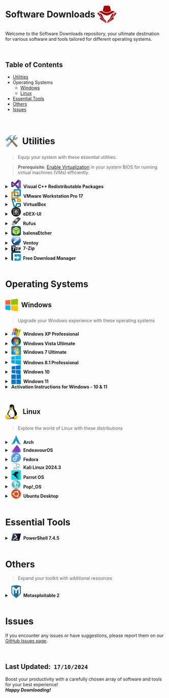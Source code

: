 # Software Downloads <span style="vertical-align: middle;"><img src='logos/redhat.png' alt="_Logo" style="width:60px;height:auto; margin-bottom: -3px;"></span>

Welcome to the Software Downloads repository, your ultimate destination for various software and tools tailored for different operating systems.

<br>


## Table of Contents
- [Utilities](#utilities)
- Operating Systems
  - [Windows](#windows)
  - [Linux](#linux)
- [Essential Tools](#essential-tools)
- [Others](#others)
- [Issues](#issues)

<br>

<!-- Utilities -->
<a id="utilities"></a>
# <span style="vertical-align: middle;"><img src='logos/Hammer_Wrench_image.png' alt="_Logo" style="width:40px;height:auto; margin-bottom: -3px;"></span> &nbsp;Utilities

> Equip your system with these essential utilities.   

> **Prerequisite**: [Enable Virtualization](Enable_Virtualization.md) in your system BIOS for running virtual machines (VMs) efficiently.

<!-- VC Redist -->
<details>
<summary>&nbsp;<img src='logos/vc-redist_logo.png' alt="vc_redist_logo" style="width:30px;height:auto; margin-bottom: -3px;"> &nbsp;<b>Visual C++ Redistributable Packages</b></summary>
  <ul></ul>
  <ul>
    <li>Essential runtime components for running C++ applications built with Visual Studio.</li>
    <li><a href="https://aka.ms/vs/17/release/vc_redist.x64.exe">Download EXE</a> (24 MB)</li>
  </ul>
</details>

<!-- VMware -->
<details>
<summary>&nbsp;<img src='logos/VMware_logo.png' alt="VMware_logo" style="width:30px;height:auto; margin-bottom: -3px;"> &nbsp;<b>VMware Workstation Pro 17</b></summary>
  <ul></ul>
  <ul>
    <li>Leading virtualization software for running multiple operating systems on one machine.</li>
    <li><a href="https://download3.vmware.com/software/WKST-1751-WIN/VMware-workstation-full-17.5.1-23298084.exe">Download for Windows</a></li>
    <li><a href="https://download3.vmware.com/software/WKST-1751-LX/VMware-Workstation-Full-17.5.1-23298084.x86_64.bundle">Download for Linux</a></li>
  </ul>
</details>

<!-- VirtualBox -->
<details>
<summary>&nbsp;<img src='logos/Virtualbox_logo.png' alt="VBox_logo" style="width:30px;height:auto; margin-bottom: -3px;"> &nbsp;<b>VirtualBox</b></summary>
  <ul></ul>
  <ul>
    <li>Free, open-source virtualization platform for creating and managing virtual machines.</li>
    <li><b>Windows Hosts</b></li>
    <ul>
      <li>VirtualBox 7.1.4 - <a href="https://download.virtualbox.org/virtualbox/7.1.4/VirtualBox-7.1.4-165100-Win.exe">Download</a>&nbsp;(106 MB)</li>
      <li>VirtualBox 7.1.2 - <a href="https://download.virtualbox.org/virtualbox/7.1.2/VirtualBox-7.1.2-164945-Win.exe">Download</a>&nbsp;(106 MB)</li>
    </ul>
  </ul>
</details>

<!-- eDEX-UI -->
<details>
<summary>&nbsp;<img src='logos/edexui_logo.png' alt="edexui_logo" style="width:30px;height:auto; margin-bottom: -3px;"> <b>&nbsp;eDEX-UI</b></summary>
  <ul></ul>
  <ul>
    <li>eDEX-UI is a fullscreen, cross-platform terminal emulator and system monitor that looks and feels like a sci-fi computer interface.</li>
    <li><a href="https://github.com/GitSquared/edex-ui/releases/download/v2.2.8/eDEX-UI-Windows-x64.exe">Download &nbsp;v2.2.8</a>&nbsp;(67 MB)</li>
  </ul>
</details>

<!-- Rufus -->
<details>
<summary>&nbsp;<img src='logos/rufus_logo.png' alt="Rufus_logo" style="width:30px;height:auto; margin-bottom: -3px;"> <b>&nbsp;Rufus</b></summary>
  <ul></ul>
  <ul>
    <li>Utility for formatting and creating bootable USB drives.</li>
    <li><a href="https://github.com/pbatard/rufus/releases/download/v4.5/rufus-4.5.exe">Download &nbsp;v4.5</a>&nbsp;(1.3 MB)</li>
  </ul>
</details>

<!-- balenaEtcher -->
<details>
<summary>&nbsp;<img src='logos/balenaetcher_logo.png' alt="balenaetcher_logo" style="width:30px;height:auto; margin-bottom: -3px;"> <b>&nbsp;balenaEtcher</b></summary>
  <ul></ul>
  <ul>
    <li>Tool for flashing OS images to SD cards & USB drives, safely and easily.</li>
    <li><a href="https://github.com/balena-io/etcher/releases/download/v1.19.25/balenaEtcher-1.19.25.Setup.exe">Download &nbsp;v1.19.25</a>&nbsp;(174 MB)</li>
  </ul>
</details>

<!-- Ventoy -->
<details>
<summary>&nbsp;<img src='logos/ventoy_logo.png' alt="Ventoy_logo" style="width:30px;height:auto; margin-bottom: -3px;"> <b>&nbsp;Ventoy</b></summary>
  <ul></ul>
  <ul>
    <li>Open-source tool to create a multiboot USB drive from ISO files.</li>
    <li><a href="https://github.com/ventoy/Ventoy/releases/download/v1.0.99/ventoy-1.0.99-windows.zip">Download &nbsp;v1.0.99</a>&nbsp;(16 MB)</li>
  </ul>
</details>

<!-- 7zip -->
<details>
<summary>&nbsp;<img src='logos/7zip_logo.png' alt="7zip_logo" style="width:30px;height:auto; margin-bottom: -3px;"> <b>&nbsp;7-Zip</b></summary>
  <ul></ul>
  <ul>
    <li>Open-source file archiver with a high compression ratio.</li>
    <li><a href="https://www.7-zip.org/a/7z2408-x64.exe">Download &nbsp;v24.08</a>&nbsp;(1.6 MB)</li>
  </ul>
</details>

<!-- FD Manager -->
<details>
<summary>&nbsp;<img src='logos/Free_Download_Manager_logo.png' alt="FDM_ogo" style="width:30px;height:auto; margin-bottom: -3px;"> <b>&nbsp;Free Download Manager</b></summary>
  <ul></ul>
  <ul>
    <li>A powerful, user-friendly, and fast download accelerator and organizer.</li>
    <li><a href="https://files2.freedownloadmanager.org/6/latest/fdm_x64_setup.exe">Download &nbsp;v6.24.2</a>&nbsp;(43 MB)</li>
  </ul>
</details>

<br>



# Operating Systems

<!-- Windows -->
<a id="windows"></a>
## <span style="vertical-align: middle;"><img src='logos/microsoft_logo.png' alt="_Logo" style="width:40px;height:auto; margin-bottom: -3px;"></span> &nbsp;Windows

> Upgrade your Windows experience with these operating systems


<!-- Windows XP -->
<details>
<summary>&nbsp;<img src='logos/win-xp_logo.jpg' alt="win-xp_logo" style="width:30px;height:auto; margin-bottom: -3px;"> &nbsp;<b>Windows XP Professional</b></summary>
  <ul></ul>
  <ul>
    <li>Classic Windows OS known for its stability and familiarity.</li>
    <li><a href="https://isoriver.com/download-your-file-now/?url=https://archive.org/download/WindowsXPProfessional64BitCorporateEdition/Windows%20XP%20Professional%2064-bit%20Corporate%20Edition%28CD%20Key%20VCFQD-V9FX9-46WVH-K3CD4-4J3JM%29.iso">Download ISO</a>&nbsp;(561 MB)</li>
    <li><b>Product Key:</b> <code>VCFQD-V9FX9-46WVH-K3CD4-4J3JM</code></li>
    <li>( RECOMMENDED )<br>Pre-configured Virtual machine for VirtualBox &nbsp;v7.0.18 - <a href="https://1drv.ms/u/c/f7308b35c42e17b8/EbgXLsQ1izAggPeGAAAAAAABVYiPJPtz8gXI_f3SXscQiw?e=dBFdYQ">Download 7zip compressed</a>&nbsp;(768 MB)</li>
  </ul>
</details>

<!-- Windows Vista -->
<details>
<summary>&nbsp;<img src='logos/windows-vista_logo.png' alt="Windows-Vista_logo" style="width:30px;height:auto; margin-bottom: -3px;"> &nbsp;<b>Windows Vista Ultimate</b></summary>
  <ul></ul>
  <ul>
    <li>The transitional OS between XP and 7, featuring a new user interface and enhanced security.</li>
    <li><a href="https://archive.org/download/windows-vista-ultimate-sp-2-x-64-fully-updated/Windows%20Vista%20Ultimate%20SP2%20x64%20Fully%20Updated.iso">Download ISO</a>&nbsp;(4.6 GB)</li>
    <li><b>Product Key:</b> <code>VMCB9-FDRV6-6CDQM-RV23K-RP8F7</code></li>
    <li>( RECOMMENDED )<br>Pre-configured Virtual machine for VirtualBox &nbsp;v7.0.18 - <a href="https://drive.google.com/file/d/1yGLd0xEdRjN4KsLXT0a1V-muA6t-RYmB/view?usp=sharing">Download 7zip compressed</a>&nbsp;(3.24 GB)</li>
  </ul>
</details>

<!-- Windows 7 -->
<details>
<summary>&nbsp;<img src='logos/win-7_logo.png' alt="win-7_logo" style="width:30px;height:auto; margin-bottom: -3px;"> &nbsp;<b>Windows 7 Ultimate</b></summary>
  <ul></ul>
  <ul>
    <li>Popular OS featuring enhanced performance and security.</li>
    <li><a href="https://archive.org/download/win-7-ult-sp-1-english-x-64/Win7_Ult_SP1_English_x64.iso">Download ISO</a>&nbsp;(3.1 GB)</li>
    <li>( RECOMMENDED )<br>Pre-configured Virtual machine for VirtualBox &nbsp;v7.0.18 - <a href="https://drive.google.com/file/d/1puwJlOA7trtTZswQ8mqIKtspleVujmKL/view?usp=sharing">Download 7zip compressed</a>&nbsp;(2 GB)</li>
  </ul>
</details>

<!-- Windows 8.1 -->
<details>
<summary>&nbsp;<img src='logos/win-8_logo.png' alt="win-8.1_logo" style="width:30px;height:auto; margin-bottom: -3px;"> &nbsp;<b>Windows 8.1 Professional</b></summary>
  <ul></ul>
  <ul>
    <li>Improved version of Windows 8 with enhanced user experience.</li>
    <li><a href="https://windows-8-1-preview.en.uptodown.com/windows/download">Download ISO</a>&nbsp;(4 GB)</li>
    <li><b>Product Key:</b> <code>GCRJD-8NW9H-F2CDX-CCM8D-9D6T9</code></li>
    <li>( RECOMMENDED )<br>Pre-configured Virtual machine for VirtualBox &nbsp;v7.0.18 - <a href="https://1drv.ms/u/c/5ff34cdbdb104fe2/EeJPENvbTPMggF9sAAAAAAAB6OPL49heWADARtRPatWG8A?e=stXLEA">Download 7zip compressed</a>&nbsp;(3 GB)</li>
  </ul>
</details>

<!-- Windows 10 -->
<details>
<summary>&nbsp;<img src='logos/win-10_logo.png' alt="win-10_logo" style="width:30px;height:auto; margin-bottom: -3px;"> &nbsp;<b>Windows 10</b></summary>
  <ul></ul>
  <ul>
    <li>Latest version of Windows offering a host of new features and improvements.</li>
    <li><a href="https://go.microsoft.com/fwlink/?LinkId=2265055">Download Media Creation Tool</a>&nbsp;(19 MB)</li>
  </ul>
</details>

<!-- Windows 11 -->
<details>
<summary>&nbsp;<img src='logos/win-11_logo.png' alt="win-11_logo" style="width:30px;height:auto; margin-bottom: -3px;"> &nbsp;<b>Windows 11</b></summary>
  <ul></ul>
  <ul>
    <li>Next-gen Windows experience with a redesigned UI and improved performance.</li>
    <li><a href="https://go.microsoft.com/fwlink/?linkid=2156295">Download Media Creation Tool</a>&nbsp;(10 MB)</li>
  </ul>
</details>

<!-- Activation Instructions -->
<details>
<summary>&nbsp;<b>Activation Instructions for Windows - 10 & 11</b></summary>
  <ul></ul>
  <ol>
    <li><a href="https://support.microsoft.com/en-us/windows/turn-off-defender-antivirus-protection-in-windows-security-99e6004f-c54c-8509-773c-a4d776b77960">Turn off Windows Defender</a> in Windows Security.</li>
    <li>Download the activation file to your Desktop by the following CMD command:</li>
    <code>bash curl -o "%USERPROFILE%\Desktop\Activator.bat" https://raw.githubusercontent.com/Raqeeb27/MyResourceHub/main/Software_Downloads/Activator.bat</code>
    <li>Run the downloaded file <code>Activator.bat</code> as Administrator to activate Windows.</li>
    <li>If the file executes successfully, then restart your Windows.</li>
  </ol>
</details>

<br>


<!-- Linux -->
<a id="linux"></a>
## <span style="vertical-align: middle;"><img src='logos/linux_logo.png' alt="_Logo" style="width:40px;height:auto; margin-bottom: -3px;"></span> &nbsp; Linux

> Explore the world of Linux with these distributions


<!-- Arch -->
<details>
<summary>&nbsp;<img src='logos/arch_logo.png' alt="arch_logo" style="width:30px;height:auto; margin-bottom: -3px;"> &nbsp;<b>Arch</b></summary>
  <ul></ul>
  <ul>
    <li>Lightweight and flexible Linux distribution for users who want to customize their system.</li>
    <li><b>Arch 2024.10.01</b> - <a href="https://in-mirror.garudalinux.org/archlinux/iso/2024.10.01/archlinux-2024.10.01-x86_64.iso">Download ISO</a>&nbsp;(1.1 GB)</li>
  </ul>
</details>

<!-- EndeavourOS -->
<details>
<summary>&nbsp;<img src='logos/Endeavour-OS_logo.png' alt="Endeavour-OS_logo" style="width:30px;height:auto; margin-bottom: -3px;"> &nbsp;<b>EndeavourOS</b></summary>
  <ul></ul>
  <ul>
    <li>Arch-based distribution that offers a user-friendly setup and maintains Arch’s simplicity.</li>
    <li><b>Arch 2024.10.01</b> - <a href="https://mirror.nag.albony.in/endeavouros/iso/EndeavourOS_Endeavour_neo-2024.09.22.iso">Download ISO</a>&nbsp;(2.8 GB)</li>
  </ul>
</details>

<!-- Fedora -->
<details>
<summary>&nbsp;<img src='logos/fedora_logo.png' alt="fedora_logo" style="width:30px;height:auto; margin-bottom: -3px;"> &nbsp;<b>Fedora</b></summary>
  <ul></ul>
  <ul>
    <li>Cutting-edge Linux distribution with a focus on innovation and new technologies.</li>
    <li><b>Arch 2024.10.01</b> - <a href="https://download.fedoraproject.org/pub/fedora/linux/releases/40/Workstation/x86_64/iso/Fedora-Workstation-Live-x86_64-40-1.14.iso">Download ISO</a>&nbsp;(2.1 GB)</li>
  </ul>
</details>

<!-- Kali -->
<details>
<summary>&nbsp;<img src='logos/kali1_logo.png' alt="kali_logo" style="width:30px;height:auto; margin-bottom: -3px;"> &nbsp;<b>Kali Linux 2024.3</b></summary>
  <ul></ul>
  <ul>
    <li>Leading penetration testing platform with advanced tools for ethical hackers.</li>
    <li><a href="https://cdimage.kali.org/kali-2024.3/kali-linux-2024.3-installer-amd64.iso">Download ISO</a>&nbsp;(4 GB)</li>
    <li>Virtual machine (7zip compressed) for <a href="https://cdimage.kali.org/kali-2024.3/kali-linux-2024.3-vmware-amd64.7z">VMware</a>&nbsp;(3.1 GB)</li>
    <li>Virtual machine (7zip compressed) for <a href="https://cdimage.kali.org/kali-2024.3/kali-linux-2024.3-virtualbox-amd64.7z">VirtualBox</a>&nbsp;(3.1 GB)</li>
    <li>( RECOMMENDED )<br>Pre-configured Virtual machine 2024.1 for VirtualBox &nbsp;v7.0.18 - <a href="https://1drv.ms/u/c/f7308b35c42e17b8/EbgXLsQ1izAggPeJAAAAAAABh9T1R_NF7YUxDs62W8Wn4Q?e=NCJSF8">Download 7zip compressed</a>&nbsp;(3.22 GB)</li>
  </ul>
</details>

<!-- Parrot OS -->
<details>
<summary>&nbsp;<img src='logos/parrotos_logo.jpg' alt="parrotos_logo" style="width:30px;height:auto; margin-bottom: -3px;"> &nbsp;<b>Parrot OS</b></summary>
  <ul></ul>
  <ul>
    <li>Security-focused Linux distribution for developers and privacy-conscious users.</li>
    <li><b>Security Edition</b></li>
    <ul>
      <li><a href="https://deb.parrot.sh/parrot/iso/6.1/Parrot-home-6.1_amd64.iso">Download ISO</a>&nbsp;(2.2 GB)</li>
      <li><a href="https://deb.parrot.sh/parrot/iso/6.1/Parrot-security-6.1_amd64.ova">Download OVA file for VirtualBox</a>&nbsp;(7.6 GB)</li>
    </ul>
    <li><b>Home Edition</b></li>
    <ul>
      <li><a href="https://deb.parrot.sh/parrot/iso/6.1/Parrot-security-6.1_amd64.iso">Download ISO</a>&nbsp;(2.2 GB)</li>
      <li><a href="https://deb.parrot.sh/parrot/iso/6.1/Parrot-home-6.1_amd64.ova">Download OVA file for VirtualBox</a>&nbsp;(2.8 GB)</li>
    </ul>
  </ul>
</details>

<!-- Pop!_OS -->
<details>
<summary>&nbsp;<img src='logos/Pop-OS_logo.png' alt="PopOS_logo" style="width:30px;height:auto; margin-bottom: -3px;"> &nbsp;<b>Pop!_OS</b></summary>
  <ul></ul>
  <ul>
    <li>A Linux distribution developed by System76, tailored for developers, makers, and computer science professionals.</li>
    <li><b>Pop!_OS 24.04 LTS</b> - <a href="https://iso.pop-os.org/22.04/amd64/intel/43/pop-os_22.04_amd64_intel_43.iso">Download ISO</a>&nbsp;(2.5 GB)</li>
    <li><b>NVIDIA version:</b> - <a href="https://iso.pop-os.org/22.04/amd64/nvidia/43/pop-os_22.04_amd64_nvidia_43.iso">Download ISO</a>&nbsp;(2.8 GB)</li>
  </ul>
</details>

<!-- Ubuntu -->
<details>
<summary>&nbsp;<img src='logos/ubuntu_logo.png' alt="ubuntu_logo" style="width:30px;height:auto; margin-bottom: -3px;"> &nbsp;<b>Ubuntu Desktop</b></summary>
  <ul></ul>
  <ul>
    <li>Popular Linux distribution known for its ease of use and community support.</li>
    <li><b>Ubuntu 24.04.1 LTS:</b> <a href="https://ubuntu.com/download/desktop/thank-you?version=24.04.1&architecture=amd64&lts=true">Download ISO</a>&nbsp;(5.7 GB)</li>
  </ul>
</details>

<br>



# Essential Tools

<!-- Powershell -->
<details>
<summary>&nbsp;<img src='logos/Powershell_logo.png' alt="Powershell_logo" style="width:30px;height:auto; margin-bottom: -3px;"> &nbsp;<b>PowerShell 7.4.5</b></summary>
  <ul></ul>
  <ul>
    <li>Cross-platform (Windows, Linux, and macOS) automation and configuration tool/framework.</li>
    <li><a href="https://github.com/PowerShell/PowerShell/releases/download/v7.4.5/PowerShell-7.4.5-win-x64.msi">Download for Windows</a>&nbsp;(103 MB)</li>
    <li><a href="https://github.com/PowerShell/PowerShell/releases/download/v7.4.5/powershell-7.4.5-linux-x64.tar.gz">Download for Linux</a>&nbsp;(68 MB)</li>
    <li><a href="https://github.com/PowerShell/PowerShell/releases/download/v7.4.5/powershell-7.4.5-osx-x64.pkg">Download for macOS</a>&nbsp;(67 MB)</li>
  </ul>
</details>

<br>



# Others
> Expand your toolkit with additional resources


<!-- Metasploitable 2 -->
<details>
<summary>&nbsp;<img src='logos/metasploitable2_logo.png' alt="metasploitable2_logo" style="width:30px;height:auto; margin-bottom: -3px;"> &nbsp;<b>Metasploitable 2</b></summary>
  <ul></ul>
  <ul>
    <li>Vulnerable virtual machine for practicing penetration testing and security assessments.</li>
    <li><a href="https://sourceforge.net/projects/metasploitable/files/latest/download">Download ZIP</a>&nbsp;(825 MB)</li>
    <li>( RECOMMENDED )<br>Pre-configured Virtual machine for VirtualBox &nbsp;v7.0.18 - <a href="https://1drv.ms/u/s!ArgXLsQ1izD3gQUa2fHeMWyRjeS9?e=qY16un">Download 7zip compressed</a>&nbsp;(626 MB)</li>
  </ul>
</details>

<br>



# Issues
If you encounter any issues or have suggestions, please report them on our [GitHub Issues page](https://github.com/Raqeeb27/MyResourceHub/issues).

<br>


## Last Updated: &nbsp;`17/10/2024`

Boost your productivity with a carefully chosen array of software and tools for your best experience!<br>
***Happy Downloading!***
